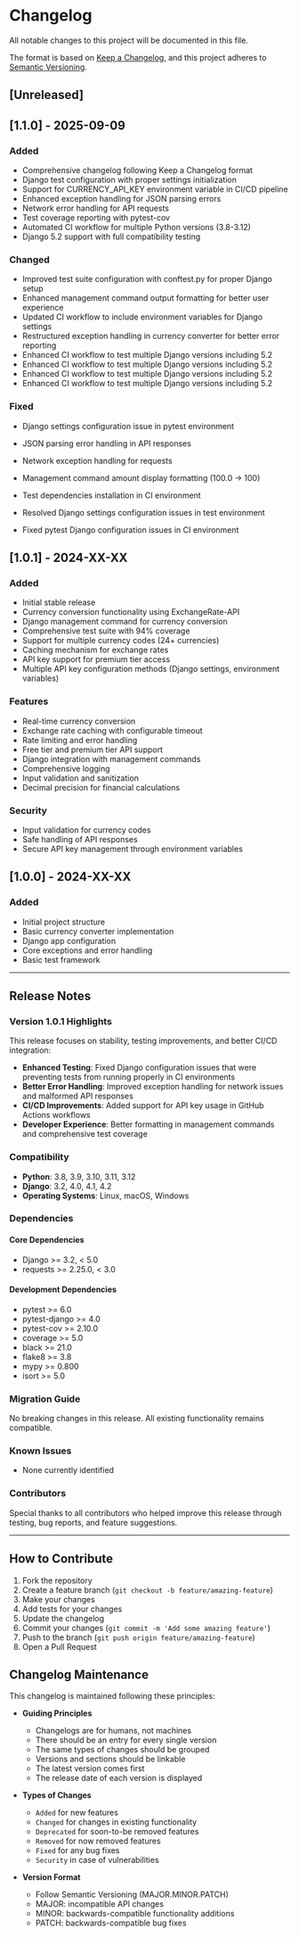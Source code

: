 # Changelog

All notable changes to this project will be documented in this file.

The format is based on [Keep a Changelog](https://keepachangelog.com/en/1.0.0/),
and this project adheres to [Semantic Versioning](https://semver.org/spec/v2.0.0.html).

## [Unreleased]


## [1.1.0] - 2025-09-09

### Added
- Comprehensive changelog following Keep a Changelog format
- Django test configuration with proper settings initialization
- Support for CURRENCY_API_KEY environment variable in CI/CD pipeline
- Enhanced exception handling for JSON parsing errors
- Network error handling for API requests
- Test coverage reporting with pytest-cov
- Automated CI workflow for multiple Python versions (3.8-3.12)
- Django 5.2 support with full compatibility testing

### Changed
- Improved test suite configuration with conftest.py for proper Django setup
- Enhanced management command output formatting for better user experience
- Updated CI workflow to include environment variables for Django settings
- Restructured exception handling in currency converter for better error reporting
- Enhanced CI workflow to test multiple Django versions including 5.2
- Enhanced CI workflow to test multiple Django versions including 5.2
- Enhanced CI workflow to test multiple Django versions including 5.2
- Enhanced CI workflow to test multiple Django versions including 5.2

### Fixed
- Django settings configuration issue in pytest environment
- JSON parsing error handling in API responses
- Network exception handling for requests
- Management command amount display formatting (100.0 → 100)
- Test dependencies installation in CI environment

- Resolved Django settings configuration issues in test environment
- Fixed pytest Django configuration issues in CI environment
## [1.0.1] - 2024-XX-XX

### Added
- Initial stable release
- Currency conversion functionality using ExchangeRate-API
- Django management command for currency conversion
- Comprehensive test suite with 94% coverage
- Support for multiple currency codes (24+ currencies)
- Caching mechanism for exchange rates
- API key support for premium tier access
- Multiple API key configuration methods (Django settings, environment variables)

### Features
- Real-time currency conversion
- Exchange rate caching with configurable timeout
- Rate limiting and error handling
- Free tier and premium tier API support
- Django integration with management commands
- Comprehensive logging
- Input validation and sanitization
- Decimal precision for financial calculations

### Security
- Input validation for currency codes
- Safe handling of API responses
- Secure API key management through environment variables

## [1.0.0] - 2024-XX-XX

### Added
- Initial project structure
- Basic currency converter implementation
- Django app configuration
- Core exceptions and error handling
- Basic test framework

---

## Release Notes

### Version 1.0.1 Highlights

This release focuses on stability, testing improvements, and better CI/CD integration:

- **Enhanced Testing**: Fixed Django configuration issues that were preventing tests from running properly in CI environments
- **Better Error Handling**: Improved exception handling for network issues and malformed API responses
- **CI/CD Improvements**: Added support for API key usage in GitHub Actions workflows
- **Developer Experience**: Better formatting in management commands and comprehensive test coverage

### Compatibility

- **Python**: 3.8, 3.9, 3.10, 3.11, 3.12
- **Django**: 3.2, 4.0, 4.1, 4.2
- **Operating Systems**: Linux, macOS, Windows

### Dependencies

#### Core Dependencies
- Django >= 3.2, < 5.0
- requests >= 2.25.0, < 3.0

#### Development Dependencies
- pytest >= 6.0
- pytest-django >= 4.0
- pytest-cov >= 2.10.0
- coverage >= 5.0
- black >= 21.0
- flake8 >= 3.8
- mypy >= 0.800
- isort >= 5.0

### Migration Guide

No breaking changes in this release. All existing functionality remains compatible.

### Known Issues

- None currently identified

### Contributors

Special thanks to all contributors who helped improve this release through testing, bug reports, and feature suggestions.

---

## How to Contribute

1. Fork the repository
2. Create a feature branch (`git checkout -b feature/amazing-feature`)
3. Make your changes
4. Add tests for your changes
5. Update the changelog
6. Commit your changes (`git commit -m 'Add some amazing feature'`)
7. Push to the branch (`git push origin feature/amazing-feature`)
8. Open a Pull Request

## Changelog Maintenance

This changelog is maintained following these principles:

- **Guiding Principles**
  - Changelogs are for humans, not machines
  - There should be an entry for every single version
  - The same types of changes should be grouped
  - Versions and sections should be linkable
  - The latest version comes first
  - The release date of each version is displayed

- **Types of Changes**
  - `Added` for new features
  - `Changed` for changes in existing functionality
  - `Deprecated` for soon-to-be removed features
  - `Removed` for now removed features
  - `Fixed` for any bug fixes
  - `Security` in case of vulnerabilities

- **Version Format**
  - Follow Semantic Versioning (MAJOR.MINOR.PATCH)
  - MAJOR: incompatible API changes
  - MINOR: backwards-compatible functionality additions
  - PATCH: backwards-compatible bug fixes
